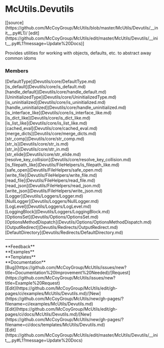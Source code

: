 # <a id="McUtils.Devutils">McUtils.Devutils</a> 
<div class="docs-source-link" markdown="1">
[[source](https://github.com/McCoyGroup/McUtils/blob/master/McUtils/Devutils/__init__.py#L1)/
[edit](https://github.com/McCoyGroup/McUtils/edit/master/McUtils/Devutils/__init__.py#L1?message=Update%20Docs)]
</div>
    
Provides utilities for working with objects, defaults, etc. to abstract away common idoms

### Members
<div class="container alert alert-secondary bg-light">
  <div class="row">
   <div class="col" markdown="1">
[DefaultType](Devutils/core/DefaultType.md)   
</div>
   <div class="col" markdown="1">
[is_default](Devutils/core/is_default.md)   
</div>
   <div class="col" markdown="1">
[handle_default](Devutils/core/handle_default.md)   
</div>
</div>
  <div class="row">
   <div class="col" markdown="1">
[UninitializedType](Devutils/core/UninitializedType.md)   
</div>
   <div class="col" markdown="1">
[is_uninitialized](Devutils/core/is_uninitialized.md)   
</div>
   <div class="col" markdown="1">
[handle_uninitialized](Devutils/core/handle_uninitialized.md)   
</div>
</div>
  <div class="row">
   <div class="col" markdown="1">
[is_interface_like](Devutils/core/is_interface_like.md)   
</div>
   <div class="col" markdown="1">
[is_dict_like](Devutils/core/is_dict_like.md)   
</div>
   <div class="col" markdown="1">
[is_list_like](Devutils/core/is_list_like.md)   
</div>
</div>
  <div class="row">
   <div class="col" markdown="1">
[cached_eval](Devutils/core/cached_eval.md)   
</div>
   <div class="col" markdown="1">
[merge_dicts](Devutils/core/merge_dicts.md)   
</div>
   <div class="col" markdown="1">
[str_comp](Devutils/core/str_comp.md)   
</div>
</div>
  <div class="row">
   <div class="col" markdown="1">
[str_is](Devutils/core/str_is.md)   
</div>
   <div class="col" markdown="1">
[str_in](Devutils/core/str_in.md)   
</div>
   <div class="col" markdown="1">
[str_elide](Devutils/core/str_elide.md)   
</div>
</div>
  <div class="row">
   <div class="col" markdown="1">
[resolve_key_collision](Devutils/core/resolve_key_collision.md)   
</div>
   <div class="col" markdown="1">
[is_filepath_like](Devutils/FileHelpers/is_filepath_like.md)   
</div>
   <div class="col" markdown="1">
[safe_open](Devutils/FileHelpers/safe_open.md)   
</div>
</div>
  <div class="row">
   <div class="col" markdown="1">
[write_file](Devutils/FileHelpers/write_file.md)   
</div>
   <div class="col" markdown="1">
[read_file](Devutils/FileHelpers/read_file.md)   
</div>
   <div class="col" markdown="1">
[read_json](Devutils/FileHelpers/read_json.md)   
</div>
</div>
  <div class="row">
   <div class="col" markdown="1">
[write_json](Devutils/FileHelpers/write_json.md)   
</div>
   <div class="col" markdown="1">
[Logger](Devutils/Loggers/Logger.md)   
</div>
   <div class="col" markdown="1">
[NullLogger](Devutils/Loggers/NullLogger.md)   
</div>
</div>
  <div class="row">
   <div class="col" markdown="1">
[LogLevel](Devutils/Loggers/LogLevel.md)   
</div>
   <div class="col" markdown="1">
[LoggingBlock](Devutils/Loggers/LoggingBlock.md)   
</div>
   <div class="col" markdown="1">
[OptionsSet](Devutils/Options/OptionsSet.md)   
</div>
</div>
  <div class="row">
   <div class="col" markdown="1">
[OptionsMethodDispatch](Devutils/Options/OptionsMethodDispatch.md)   
</div>
   <div class="col" markdown="1">
[OutputRedirect](Devutils/Redirects/OutputRedirect.md)   
</div>
   <div class="col" markdown="1">
[DefaultDirectory](Devutils/Redirects/DefaultDirectory.md)   
</div>
</div>
  <div class="row">
   <div class="col" markdown="1">
   
</div>
   <div class="col" markdown="1">
   
</div>
   <div class="col" markdown="1">
   
</div>
</div>
</div>













---


<div markdown="1" class="text-secondary">
<div class="container">
  <div class="row">
   <div class="col" markdown="1">
**Feedback**   
</div>
   <div class="col" markdown="1">
**Examples**   
</div>
   <div class="col" markdown="1">
**Templates**   
</div>
   <div class="col" markdown="1">
**Documentation**   
</div>
   <div class="col" markdown="1">
   
</div>
   <div class="col" markdown="1">
   
</div>
   <div class="col" markdown="1">
   
</div>
</div>
  <div class="row">
   <div class="col" markdown="1">
[Bug](https://github.com/McCoyGroup/McUtils/issues/new?title=Documentation%20Improvement%20Needed)/[Request](https://github.com/McCoyGroup/McUtils/issues/new?title=Example%20Request)   
</div>
   <div class="col" markdown="1">
[Edit](https://github.com/McCoyGroup/McUtils/edit/gh-pages/ci/examples/McUtils/Devutils.md)/[New](https://github.com/McCoyGroup/McUtils/new/gh-pages/?filename=ci/examples/McUtils/Devutils.md)   
</div>
   <div class="col" markdown="1">
[Edit](https://github.com/McCoyGroup/McUtils/edit/gh-pages/ci/docs/McUtils/Devutils.md)/[New](https://github.com/McCoyGroup/McUtils/new/gh-pages/?filename=ci/docs/templates/McUtils/Devutils.md)   
</div>
   <div class="col" markdown="1">
[Edit](https://github.com/McCoyGroup/McUtils/edit/master/McUtils/Devutils/__init__.py#L1?message=Update%20Docs)   
</div>
   <div class="col" markdown="1">
   
</div>
   <div class="col" markdown="1">
   
</div>
   <div class="col" markdown="1">
   
</div>
</div>
</div>
</div>